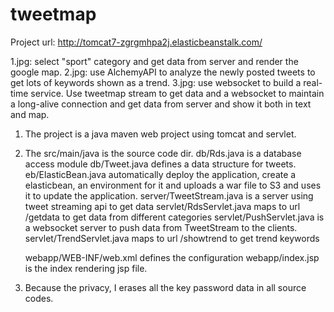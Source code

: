 # tweetmap
Project url: http://tomcat7-zgrgmhpa2j.elasticbeanstalk.com/

1.jpg: select "sport" category and get data from server and render the google map.
2.jpg: use AlchemyAPI to analyze the newly posted tweets to get lots of keywords shown as a trend.
3.jpg: use websocket to build a real-time service. Use tweetmap stream to get data and a websocket to maintain a long-alive connection and get data from server and show it both in text and map.


1. The project is a java maven web project using tomcat and servlet.

2. The src/main/java is the source code dir.
	db/Rds.java is a database access module
	db/Tweet.java defines a data structure for tweets.
	eb/ElasticBean.java automatically deploy the application, create a elasticbean, an environment for it and uploads a war file to S3 and uses it to update the application.
	server/TweetStream.java is a server using tweet streaming api to get data
	servlet/RdsServlet.java maps to url /getdata to get data from different categories
	servlet/PushServlet.java is a websocket server to push data from TweetStream to the clients.
	servlet/TrendServlet.java maps to url /showtrend to get trend keywords

	webapp/WEB-INF/web.xml defines the configuration
	webapp/index.jsp is the index rendering jsp file.

3. Because the privacy, I erases all the key password data in all source codes.